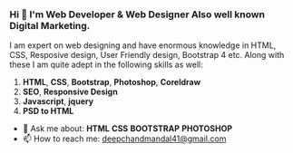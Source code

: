### Hi 👋 I'm Web Developer & Web Designer Also well known Digital Marketing.
I am expert on web designing and have enormous knowledge in HTML, CSS, Resposive design, User Friendly design, Bootstrap 4 etc.  Along with these I am quite adept in the following skills as well:

1.    <b>HTML</b>, <b>CSS</b>,  <b>Bootstrap</b>, <b>Photoshop</b>, <b>Coreldraw</b>
2.    <b>SEO</b>, <b>Responsive Design</b>
3.    <b>Javascript</b>, <b>jquery</b>
4.    <b>PSD to HTML</b>
- 💬 Ask me about: <b>HTML</b> <b>CSS</b> <b>BOOTSTRAP</b> <b>PHOTOSHOP</b>
- 📫 How to reach me: deepchandmandal41@gmail.com
<!--
**dcwebstudio/dcwebstudio** is a ✨ _special_ ✨ repository because its `README.md` (this file) appears on your GitHub profile.

Here are some ideas to get you started:

- 🔭 I’m currently working on ...
- 🌱 I’m currently learning ...
- 👯 I’m looking to collaborate on ...
- 🤔 I’m looking for help with ...
- 💬 Ask me about ...
- 📫 How to reach me: ...
- 😄 Pronouns: ...
- ⚡ Fun fact: ...
-->
